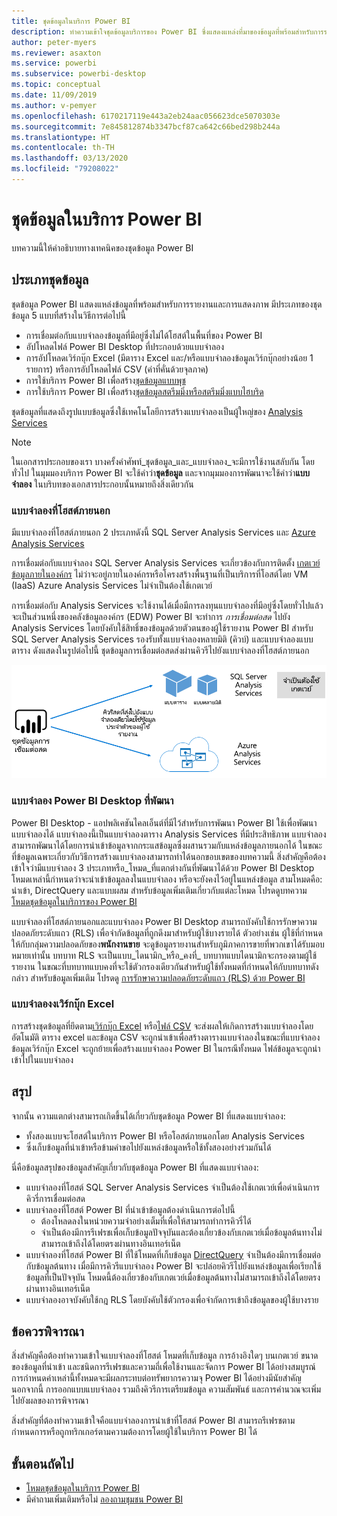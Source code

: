 ```yaml
---
title: ชุดข้อมูลในบริการ Power BI
description: ทำความเข้าใจชุดข้อมูลบริการของ Power BI ซึ่งแสดงแหล่งที่มาของข้อมูลที่พร้อมสำหรับการรายงานและการแสดงภาพ
author: peter-myers
ms.reviewer: asaxton
ms.service: powerbi
ms.subservice: powerbi-desktop
ms.topic: conceptual
ms.date: 11/09/2019
ms.author: v-pemyer
ms.openlocfilehash: 6170217119e443a2eb24aac056623dce5070303e
ms.sourcegitcommit: 7e845812874b3347bcf87ca642c66bed298b244a
ms.translationtype: HT
ms.contentlocale: th-TH
ms.lasthandoff: 03/13/2020
ms.locfileid: "79208022"
---
```

# <a name="datasets-in-the-power-bi-service"></a>ชุดข้อมูลในบริการ Power BI

บทความนี้ให้คำอธิบายทางเทคนิคของชุดข้อมูล Power BI

## <a name="dataset-types"></a>ประเภทชุดข้อมูล

ชุดข้อมูล Power BI แสดงแหล่งข้อมูลที่พร้อมสำหรับการรายงานและการแสดงภาพ มีประเภทของชุดข้อมูล 5 แบบที่สร้างในวิธีการต่อไปนี้

- การเชื่อมต่อกับแบบจำลองข้อมูลที่มีอยู่ซึ่งไม่ได้โฮสต์ในพื้นที่ของ Power BI
- อัปโหลดไฟล์ Power BI Desktop ที่ประกอบด้วยแบบจำลอง
- การอัปโหลดเวิร์กบุ๊ก Excel (มีตาราง Excel และ/หรือแบบจำลองข้อมูลเวิร์กบุ๊กอย่างน้อย 1 รายการ) หรือการอัปโหลดไฟล์ CSV (ค่าที่คั่นด้วยจุลภาค)
- การใช้บริการ Power BI เพื่อสร้าง[ชุดข้อมูลแบบพุช](developer/automation/walkthrough-push-data.md)
- การใช้บริการ Power BI เพื่อสร้าง[ชุดข้อมูลสตรีมมิ่งหรือสตรีมมิ่งแบบไฮบริด](service-real-time-streaming.md)

ชุดข้อมูลที่แสดงถึงรูปแบบข้อมูลซึ่งใช้เทคโนโลยีการสร้างแบบจำลองเป็นผู้ใหญ่ของ [Analysis Services](/analysis-services/analysis-services-overview)

> [!NOTE]
> ในเอกสารประกอบของเรา บางครั้งคำศัพท์_ชุดข้อมูล_และ_แบบจำลอง_จะมีการใช้งานสลับกัน โดยทั่วไป ในมุมมองบริการ Power BI จะใช้คำว่า**ชุดข้อมูล** และจากมุมมองการพัฒนาจะใช้คำว่า**แบบจำลอง** ในบริบทของเอกสารประกอบนั้นหมายถึงสิ่งเดียวกัน

### <a name="external-hosted-models"></a>แบบจำลองที่โฮสต์ภายนอก

มีแบบจำลองที่โฮสต์ภายนอก 2 ประเภทดังนี้ SQL Server Analysis Services และ [Azure Analysis Services](/azure/analysis-services/analysis-services-overview)

การเชื่อมต่อกับแบบจำลอง SQL Server Analysis Services จะเกี่ยวข้องกับการติดตั้ง [เกตเวย์ข้อมูลภายในองค์กร](service-gateway-onprem.md) ไม่ว่าจะอยู่ภายในองค์กรหรือโครงสร้างพื้นฐานที่เป็นบริการที่โอสต์โดย VM (IaaS) Azure Analysis Services ไม่จำเป็นต้องใช้เกตเวย์

การเชื่อมต่อกับ Analysis Services จะใช้งานได้เมื่อมีการลงทุนแบบจำลองที่มีอยู่ซึ่งโดยทั่วไปแล้วจะเป็นส่วนหนึ่งของคลังข้อมูลองค์กร (EDW) Power BI จะทำการ _การเชื่อมต่อสด_ ไปยัง Analysis Services โดยบังคับใช้สิทธิ์ของข้อมูลด้วยตัวตนของผู้ใช้รายงาน Power BI สำหรับ SQL Server Analysis Services รองรับทั้งแบบจำลองหลายมิติ (คิวบ์) และแบบจำลองแบบตาราง ดังแสดงในรูปต่อไปนี้ ชุดข้อมูลการเชื่อมต่อสดส่งผ่านคิวรีไปยังแบบจำลองที่โฮสต์ภายนอก

![ชุดข้อมูลการเชื่อมต่อสดส่งผ่านคิวรีไปยังแบบจำลองที่โฮสต์ภายนอก](media/service-datasets-understand/live-connection-dataset.png)

### <a name="power-bi-desktop-developed-models"></a>แบบจำลอง Power BI Desktop ที่พัฒนา

Power BI Desktop - แอปพลิเคชันไคลเอ็นต์ที่มีไว้สำหรับการพัฒนา Power BI ใช้เพื่อพัฒนาแบบจำลองได้ แบบจำลองนี้เป็นแบบจำลองตาราง Analysis Services ที่มีประสิทธิภาพ แบบจำลองสามารถพัฒนาได้โดยการนำเข้าข้อมูลจากกระแสข้อมูลซึ่งผสานรวมกับแหล่งข้อมูลภายนอกได้ ในขณะที่ข้อมูลเฉพาะเกี่ยวกับวิธีการสร้างแบบจำลองสามารถทำได้นอกขอบเขตของบทความนี้ สิ่งสำคัญคือต้องเข้าใจว่ามีแบบจำลอง 3 ประเภทหรือ_โหมด_ที่แตกต่างกันที่พัฒนาได้ด้วย Power BI Desktop โหมดเหล่านี้กำหนดว่าจะนำเข้าข้อมูลลงในแบบจำลอง หรือจะยังคงไว้อยู่ในแหล่งข้อมูล สามโหมดคือ: นำเข้า, DirectQuery และแบบผสม สำหรับข้อมูลเพิ่มเติมเกี่ยวกับแต่ละโหมด โปรดดูบทความ [โหมดชุดข้อมูลในบริการของ Power BI](service-dataset-modes-understand.md)

แบบจำลองที่โฮสต์ภายนอกและแบบจำลอง Power BI Desktop สามารถบังคับใช้การรักษาความปลอดภัยระดับแถว (RLS) เพื่อจำกัดข้อมูลที่ถูกดึงมาสำหรับผู้ใช้บางรายได้ ตัวอย่างเช่น ผู้ใช้ที่กำหนดให้กับกลุ่มความปลอดภัยของ**พนักงานขาย** จะดูข้อมูลรายงานสำหรับภูมิภาคการขายที่พวกเขาได้รับมอบหมายเท่านั้น บทบาท RLS จะเป็นแบบ_ไดนามิก_หรือ_คงที่_ บทบาทแบบไดนามิกจะกรองตามผู้ใช้รายงาน ในขณะที่บทบาทแบบคงที่จะใช้ตัวกรองเดียวกันสำหรับผู้ใช้ทั้งหมดที่กำหนดให้กับบทบาทดังกล่าว สำหรับข้อมูลเพิ่มเติม โปรดดู [การรักษาความปลอดภัยระดับแถว (RLS) ด้วย Power BI](service-admin-rls.md)

### <a name="excel-workbook-models"></a>แบบจำลองงเวิร์กบุ๊ก Excel

การสร้างชุดข้อมูลที่ยึดตาม[เวิร์กบุ๊ก Excel](service-excel-workbook-files.md) หรือ[ไฟล์ CSV](service-comma-separated-value-files.md)  จะส่งผลให้เกิดการสร้างแบบจำลองโดยอัตโนมัติ ตาราง excel และข้อมูล CSV จะถูกนำเข้าเพื่อสร้างตารางแบบจำลองในขณะที่แบบจำลองข้อมูลเวิร์กบุ๊ก Excel จะถูกย้ายเพื่อสร้างแบบจำลอง Power BI ในกรณีทั้งหมด ไฟล์ข้อมูลจะถูกนำเข้าไปในแบบจำลอง

## <a name="summary"></a>สรุป

จากนั้น ความแตกต่างสามารถเกิดขึ้นได้เกี่ยวกับชุดข้อมูล Power BI ที่แสดงแบบจำลอง:

- ทั้งสองแบบจะโฮสต์ในบริการ Power BI หรือโอสต์ภายนอกโดย Analysis Services
- ซึ่งเก็บข้อมูลที่นำเข้าหรือข้ามคำขอไปยังแหล่งข้อมูลหรือใช้ทั้งสองอย่างร่วมกันได้

นี่คือข้อมูลสรุปของข้อมูลสำคัญเกี่ยวกับชุดข้อมูล Power BI ที่แสดงแบบจำลอง:

- แบบจำลองที่โฮสต์ SQL Server Analysis Services จำเป็นต้องใช้เกตเวย์เพื่อดำเนินการคิวรี่การเชื่อมต่อสด
- แบบจำลองที่โฮสต์ Power BI ที่นำเข้าข้อมูลต้องดำเนินการต่อไปนี้
  - ต้องโหลดลงในหน่วยความจำอย่างเต็มที่เพื่อให้สามารถทำการคิวรี่ได้
  - จำเป็นต้องมีการรีเฟรชเพื่อเก็บข้อมูลปัจจุบันและต้องเกี่ยวข้องกับเกตเวย์เมื่อข้อมูลต้นทางไม่สามารถเข้าถึงได้โดยตรงผ่านทางอินเทอร์เน็ต
- แบบจำลองที่โฮสต์ Power BI ที่ใช้โหมดที่เก็บข้อมูล [DirectQuery](desktop-directquery-about.md) จำเป็นต้องมีการเชื่อมต่อกับข้อมูลต้นทาง เมื่อมีการคิวรีแบบจำลอง Power BI จะปล่อยคิวรีไปยังแหล่งข้อมูลเพื่อเรียกใช้ข้อมูลที่เป็นปัจจุบัน โหมดนี้ต้องเกี่ยวข้องกับเกตเวย์เมื่อข้อมูลต้นทางไม่สามารถเข้าถึงได้โดยตรงผ่านทางอินเทอร์เน็ต
- แบบจำลองอาจบังคับใช้กฎ RLS โดยบังคับใช้ตัวกรองเพื่อจำกัดการเข้าถึงข้อมูลของผู้ใช้บางราย

## <a name="considerations"></a>ข้อควรพิจารณา

สิ่งสำคัญคือต้องทำความเข้าใจแบบจำลองที่โฮสต์ โหมดที่เก็บข้อมูล การอ้างอิงใดๆ บนเกตเวย์ ขนาดของข้อมูลที่นำเข้า และชนิดการรีเฟรชและความถี่เพื่อใช้งานและจัดการ Power BI ได้อย่างสมบูรณ์ การกำหนดค่าเหล่านี้ทั้งหมดจะมีผลกระทบต่อทรัพยากรความจุ Power BI ได้อย่างมีนัยสำคัญ นอกจากนี้ การออกแบบแบบจำลอง รวมถึงคิวรีการเตรียมข้อมูล ความสัมพันธ์ และการคำนวณจะเพิ่มไปยังผลของการพิจารณา

สิ่งสำคัญที่ต้องทำความเข้าใจคือแบบจำลองการนำเข้าที่โฮสต์ Power BI สามารถรีเฟรชตามกำหนดการหรือถูกทริกเกอร์ตามความต้องการโดยผู้ใช้ในบริการ Power BI ได้

## <a name="next-steps"></a>ขั้นตอนถัดไป

- [โหมดชุดข้อมูลในบริการ Power BI](service-dataset-modes-understand.md)
- มีคำถามเพิ่มเติมหรือไม่ [ลองถามชุมชน Power BI](https://community.powerbi.com/)
